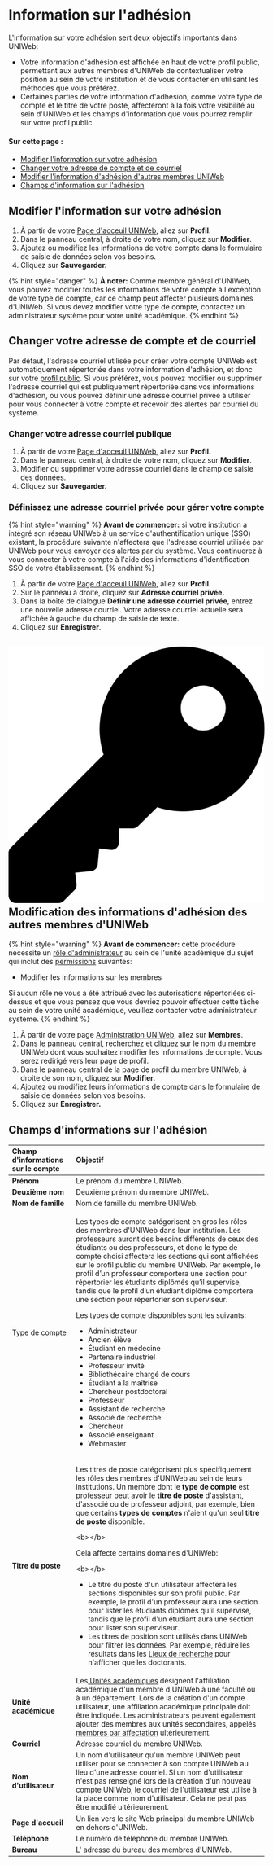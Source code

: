 # Information sur l'adhésion

L'information sur votre adhésion sert deux objectifs importants dans UNIWeb:

* Votre information d'adhésion est affichée en haut de votre profil public, permettant aux autres membres d'UNIWeb de contextualiser votre position au sein de votre institution et de vous contacter en utilisant les méthodes que vous préférez.
* Certaines parties de votre information d'adhésion, comme votre type de compte et le titre de votre poste, affecteront à la fois votre visibilité au sein d'UNIWeb et les champs d'information que vous pourrez remplir sur votre profil public.

#### Sur cette page :

* [Modifier l'information sur votre adhésion](member-account-information.md#editing-your-membership-information)
* [Changer votre adresse de compte et de courriel](member-account-information.md#changing-your-account-email-address)
* [Modifier l'information d'adhésion d'autres membres UNIWeb](member-account-information.md#editing-the-membership-information-of-other-uniweb-members)
* [Champs d'information sur l'adhésion](member-account-information.md#membership-information-fields)

## Modifier l'information sur votre adhésion

1. À partir de votre [Page d'acceuil UNIWeb](../../navigating-uniweb/the-home-page.md), allez sur **Profil**.
2. Dans le panneau central, à droite de votre nom, cliquez sur **Modifier**.
3. Ajoutez ou modifiez les informations de votre compte dans le formulaire de saisie de données selon vos besoins.
4. Cliquez sur **Sauvegarder.**

{% hint style="danger" %}
**À noter:** Comme membre général d'UNIWeb, vous pouvez modifier toutes les informations de votre compte à l'exception de votre type de compte, car ce champ peut affecter plusieurs domaines d'UNIWeb. Si vous devez modifier votre type de compte, contactez un administrateur système pour votre unité académique.
{% endhint %}

## Changer votre adresse de compte et de courriel

Par défaut, l'adresse courriel utilisée pour créer votre compte UNIWeb est automatiquement répertoriée dans votre information d'adhésion, et donc sur votre [profil public](../../networking-on-uniweb/filling-out-your-public-profile.md). Si vous préférez, vous pouvez modifier ou supprimer l'adresse courriel qui est publiquement répertoriée dans vos informations d'adhésion, ou vous pouvez définir une adresse courriel privée à utiliser pour vous connecter à votre compte et recevoir des alertes par courriel du système.

### Changer votre adresse courriel publique

1. À partir de votre [Page d'acceuil UNIWeb](../../navigating-uniweb/the-home-page.md), allez sur **Profil.**
2. Dans le panneau central, à droite de votre nom, cliquez sur **Modifier**.
3. Modifier ou supprimer votre adresse courriel dans le champ de saisie des données.
4. Cliquez sur **Sauvegarder.**

### Définissez une adresse courriel privée pour gérer votre compte

{% hint style="warning" %}
**Avant de commencer:** si votre institution a intégré son réseau UNIWeb à un service d'authentification unique \(SSO\) existant, la procédure suivante n'affectera que l'adresse courriel utilisée par UNIWeb pour vous envoyer des alertes par du système. Vous continuerez à vous connecter à votre compte à l'aide des informations d'identification SSO de votre établissement.
{% endhint %}

1. À partir de votre [Page d'acceuil UNIWeb](../../navigating-uniweb/the-home-page.md), allez sur **Profil.**
2. Sur le panneau à droite, cliquez sur **Adresse courriel privée.**
3. Dans la boîte de dialogue **Définir une adresse courriel privée**, entrez une nouvelle adresse courriel. Votre adresse courriel actuelle sera affichée à gauche du champ de saisie de texte.
4. Cliquez sur **Enregistrer**.

## ![](../../.gitbook/assets/key%20%281%29.svg) Modification des informations d'adhésion des autres membres d'UNIWeb

{% hint style="warning" %}
**Avant de commencer:** cette procédure nécessite un [rôle d'administrateur](../access-control/managing-administrator-roles-and-permissions.md) au sein de l'unité académique du sujet qui inclut des [permissions](../access-control/managing-administrator-roles-and-permissions.md#administrator-permissions) suivantes:

* Modifier les informations sur les membres

Si aucun rôle ne vous a été attribué avec les autorisations répertoriées ci-dessus et que vous pensez que vous devriez pouvoir effectuer cette tâche au sein de votre unité académique, veuillez contacter votre administrateur système.
{% endhint %}

1. À partir de votre page [Administration UNIWeb](../../navigating-uniweb/the-administration-page.md), allez sur **Membres**.
2. Dans le panneau central, recherchez et cliquez sur le nom du membre UNIWeb dont vous souhaitez modifier les informations de compte. Vous serez redirigé vers leur page de profil.
3. Dans le panneau central de la page de profil du membre UNIWeb, à droite de son nom, cliquez sur **Modifier.**
4. Ajoutez ou modifiez leurs informations de compte dans le formulaire de saisie de données selon vos besoins.
5. Cliquez sur **Enregistrer.**

## **Champs d'informations sur l'adhésion**

<table>
  <thead>
    <tr>
      <th style="text-align:left"><b>Champ d&apos;informations sur le compte</b>
      </th>
      <th style="text-align:left"><b>Objectif</b>
      </th>
    </tr>
  </thead>
  <tbody>
    <tr>
      <td style="text-align:left"><b>Pr&#xE9;nom</b>
      </td>
      <td style="text-align:left">Le pr&#xE9;nom du membre UNIWeb.</td>
    </tr>
    <tr>
      <td style="text-align:left"><b>Deuxi&#xE8;me nom</b>
      </td>
      <td style="text-align:left">Deuxi&#xE8;me pr&#xE9;nom du membre UNIWeb.</td>
    </tr>
    <tr>
      <td style="text-align:left"><b>Nom de famille</b>
      </td>
      <td style="text-align:left">Nom de famille du membre UNIWeb.</td>
    </tr>
    <tr>
      <td style="text-align:left">Type de compte</td>
      <td style="text-align:left">
        <p></p>
        <p>Les types de compte cat&#xE9;gorisent en gros les r&#xF4;les des membres
          d&apos;UNIWeb dans leur institution. Les professeurs auront des besoins
          diff&#xE9;rents de ceux des &#xE9;tudiants ou des professeurs, et donc
          le type de compte choisi affectera les sections qui sont affich&#xE9;es
          sur le profil public du membre UNIWeb. Par exemple, le profil d&#x2019;un
          professeur comportera une section pour r&#xE9;pertorier les &#xE9;tudiants
          dipl&#xF4;m&#xE9;s qu&#x2019;il supervise, tandis que le profil d&#x2019;un
          &#xE9;tudiant dipl&#xF4;m&#xE9; comportera une section pour r&#xE9;pertorier
          son superviseur.
          <br />
        </p>
        <p>Les types de compte disponibles sont les suivants:</p>
        <p></p>
        <ul>
          <li>Administrateur</li>
          <li>Ancien &#xE9;l&#xE8;ve</li>
          <li>&#xC9;tudiant en m&#xE9;decine</li>
          <li>Partenaire industriel</li>
          <li>Professeur invit&#xE9;</li>
          <li>Biblioth&#xE9;caire charg&#xE9; de cours</li>
          <li>&#xC9;tudiant &#xE0; la ma&#xEE;trise</li>
          <li>Chercheur postdoctoral</li>
          <li>Professeur</li>
          <li>Assistant de recherche</li>
          <li>Associ&#xE9; de recherche</li>
          <li>Chercheur</li>
          <li>Associ&#xE9; enseignant</li>
          <li>Webmaster</li>
        </ul>
      </td>
    </tr>
    <tr>
      <td style="text-align:left"><b>Titre du poste</b>
      </td>
      <td style="text-align:left">
        <p>Les titres de poste cat&#xE9;gorisent plus sp&#xE9;cifiquement les r&#xF4;les
          des membres d&apos;UNIWeb au sein de leurs institutions. Un membre dont
          le<b> type de compte</b> est professeur peut avoir le <b>titre de poste</b> d&apos;assistant,
          d&apos;associ&#xE9; ou de professeur adjoint, par exemple, bien que certains <b>types de comptes</b> n&apos;aient
          qu&apos;un seul <b>titre de poste</b> disponible.</p>
        <p>&lt;b&gt;&lt;/b&gt;</p>
        <p>Cela affecte certains domaines d&apos;UNIWeb:</p>
        <p>&lt;b&gt;&lt;/b&gt;</p>
        <ul>
          <li>Le titre du poste d&apos;un utilisateur affectera les sections disponibles
            sur son profil public. Par exemple, le profil d&apos;un professeur aura
            une section pour lister les &#xE9;tudiants dipl&#xF4;m&#xE9;s qu&apos;il
            supervise, tandis que le profil d&apos;un &#xE9;tudiant aura une section
            pour lister son superviseur.</li>
          <li>Les titres de position sont utilis&#xE9;s dans UNIWeb pour filtrer les
            donn&#xE9;es. Par exemple, r&#xE9;duire les r&#xE9;sultats dans les <a href="../../networking-on-uniweb/research-places-1.md">Lieux de recherche</a><b> </b>pour
            n&apos;afficher que les doctorants.</li>
        </ul>
      </td>
    </tr>
    <tr>
      <td style="text-align:left"><b>Unit&#xE9; acad&#xE9;mique</b>
      </td>
      <td style="text-align:left">Les<a href="../academic-units/"> Unit&#xE9;s acad&#xE9;miques</a> d&#xE9;signent
        l&apos;affiliation acad&#xE9;mique d&apos;un membre d&apos;UNIWeb &#xE0;
        une facult&#xE9; ou &#xE0; un d&#xE9;partement. Lors de la cr&#xE9;ation
        d&apos;un compte utilisateur, une affiliation acad&#xE9;mique principale
        doit &#xEA;tre indiqu&#xE9;e. Les administrateurs peuvent &#xE9;galement
        ajouter des membres aux unit&#xE9;s secondaires, appel&#xE9;s <a href="../academic-units/cross-appointments.md">membres par affectation</a> ult&#xE9;rieurement.</td>
    </tr>
    <tr>
      <td style="text-align:left"><b>Courriel</b>
      </td>
      <td style="text-align:left">Adresse courriel du membre UNIWeb.</td>
    </tr>
    <tr>
      <td style="text-align:left"><b>Nom d&apos;utilisateur</b>
      </td>
      <td style="text-align:left">Un nom d&apos;utilisateur qu&apos;un membre UNIWeb peut utiliser pour
        se connecter &#xE0; son compte UNIWeb au lieu d&apos;une adresse courriel.
        Si un nom d&apos;utilisateur n&apos;est pas renseign&#xE9; lors de la cr&#xE9;ation
        d&apos;un nouveau compte UNIWeb, le courriel de l&apos;utilisateur est
        utilis&#xE9; &#xE0; la place comme nom d&apos;utilisateur. Cela ne peut
        pas &#xEA;tre modifi&#xE9; ult&#xE9;rieurement.
        <br />
      </td>
    </tr>
    <tr>
      <td style="text-align:left"><b>Page d&apos;accueil</b>
      </td>
      <td style="text-align:left">Un lien vers le site Web principal du membre UNIWeb en dehors d&apos;UNIWeb.</td>
    </tr>
    <tr>
      <td style="text-align:left"><b>T&#xE9;l&#xE9;phone</b>
      </td>
      <td style="text-align:left">Le num&#xE9;ro de t&#xE9;l&#xE9;phone du membre UNIWeb.</td>
    </tr>
    <tr>
      <td style="text-align:left"><b>Bureau</b>
      </td>
      <td style="text-align:left">L&apos; adresse du bureau des membres d&apos;UNIWeb.</td>
    </tr>
  </tbody>
</table>